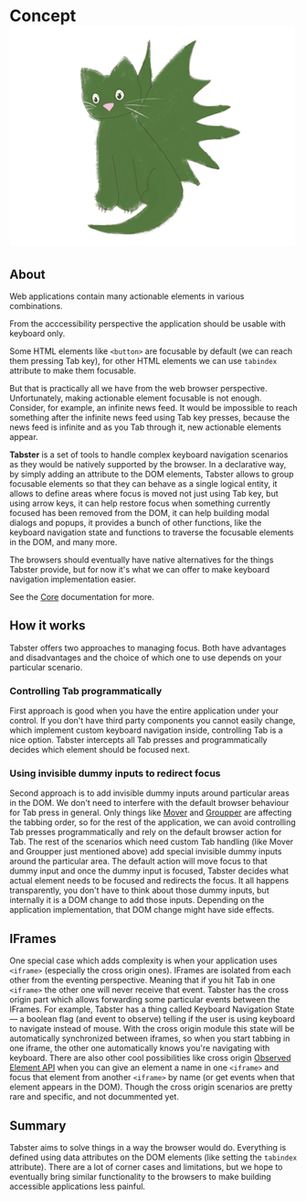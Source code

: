 # Concept <img src="/img/catconcept.png" className="image image_header" />

## About

Web applications contain many actionable elements in various combinations.

From the acccessibility perspective the application should be usable with keyboard only.

Some HTML elements like `<button>` are focusable by default (we can reach them pressing
Tab key), for other HTML elements we can use `tabindex` attribute to make them focusable.

But that is practically all we have from the web browser perspective. Unfortunately,
making actionable element focusable is not enough. Consider, for example, an infinite
news feed. It would be impossible to reach something after the infinite news feed using
Tab key presses, because the news feed is infinite and as you Tab through it, new actionable
elements appear.

**Tabster** is a set of tools to handle complex keyboard navigation scenarios as they would
be natively supported by the browser. In a declarative way, by simply adding an attribute
to the DOM elements, Tabster allows to group focusable elements so that they can
behave as a single logical entity, it allows to define areas where focus is moved not just
using Tab key, but using arrow keys, it can help restore focus when something currently focused
has been removed from the DOM, it can help building modal dialogs and popups, it provides
a bunch of other functions, like the keyboard navigation state and functions to traverse
the focusable elements in the DOM, and many more.

The browsers should eventually have native alternatives for the things Tabster provide,
but for now it's what we can offer to make keyboard navigation implementation easier.

See the [Core](core.md) documentation for more.

## How it works

Tabster offers two approaches to managing focus. Both have advantages and disadvantages and the choice of which one to use depends on your particular scenario.

### Controlling Tab programmatically

First approach is good when you have the entire application under your control. If you don't have third party components you cannot easily change, which implement custom keyboard navigation inside, controlling Tab is a nice option. Tabster intercepts all Tab presses and programmatically decides which element should be focused next.

### Using invisible dummy inputs to redirect focus

Second approach is to add invisible dummy inputs around particular areas in the DOM. We don't need to interfere with the default browser behaviour for Tab press in general. Only things like [Mover](mover.md) and [Groupper](groupper.md) are affecting the tabbing order, so for the rest of the application, we can avoid controlling Tab presses programmatically and rely on the default browser action for Tab. The rest of the scenarios which need custom Tab handling (like Mover and Groupper just mentioned above) add special invisible dummy inputs around the particular area. The default action will move focus to that dummy input and once the dummy input is focused, Tabster decides what actual element needs to be focused and redirects the focus. It all happens transparently, you don't have to think about those dummy inputs, but internally it is a DOM change to add those inputs. Depending on the application implementation, that DOM change might have side effects.

## IFrames

One special case which adds complexity is when your application uses `<iframe>` (especially the cross origin ones). IFrames are isolated from each other from the eventing perspective. Meaning that if you hit Tab in one `<iframe>` the other one will never receive that event. Tabster has the cross origin part which allows forwarding some particular events between the IFrames. For example, Tabster has a thing called Keyboard Navigation State — a boolean flag (and event to observe) telling if the user is using keyboard to navigate instead of mouse. With the cross origin module this state will be automatically synchronized between iframes, so when you start tabbing in one iframe, the other one automatically knows you're navigating with keyboard. There are also other cool possibilities like cross origin [Observed Element API](observed.md) when you can give an element a name in one `<iframe>` and focus that element from another `<iframe>` by name (or get events when that element appears in the DOM). Though the cross origin scenarios are pretty rare and specific, and not docummented yet.

## Summary

Tabster aims to solve things in a way the browser would do. Everything is defined using data attributes on the DOM elements (like setting the `tabindex` attribute). There are a lot of corner cases and limitations, but we hope to eventually bring similar functionality to the browsers to make building accessible applications less painful.
